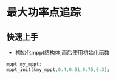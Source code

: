 # 最大功率点追踪
## 快速上手

- 初始化mppt结构体,而后使用初始化函数
```c++
mppt my_mppt;
mppt_init(&my_mppt,0.4,0.01,0.75,0.3);
```